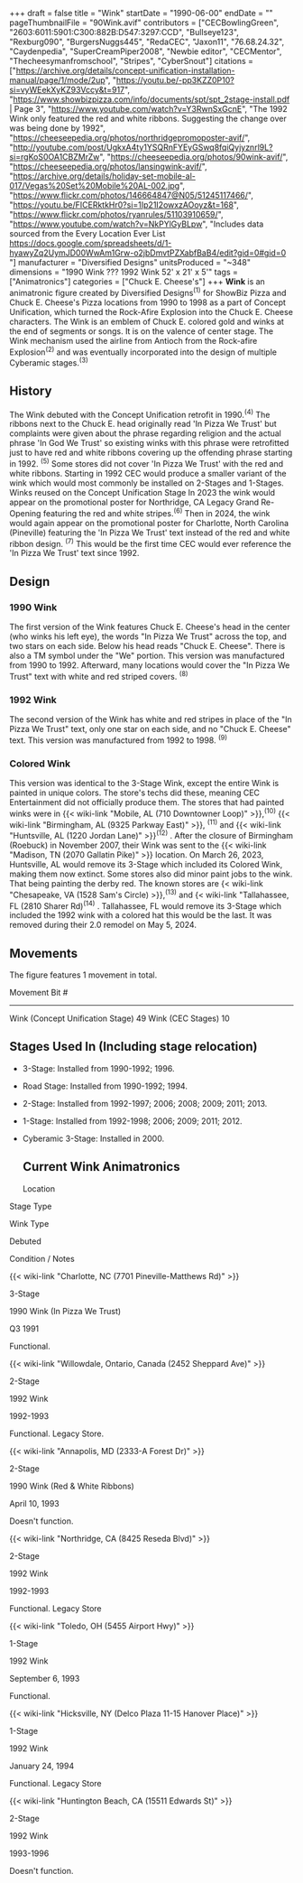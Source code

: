 +++
draft = false
title = "Wink"
startDate = "1990-06-00"
endDate = ""
pageThumbnailFile = "90Wink.avif"
contributors = ["CECBowlingGreen", "2603:6011:5901:C300:882B:D547:3297:CCD", "Bullseye123", "Rexburg090", "BurgersNuggs445", "RedaCEC", "Jaxon11", "76.68.24.32", "Caydenpedia", "SuperCreamPiper2008", "Newbie editor", "CECMentor", "Thecheesymanfromschool", "Stripes", "CyberSnout"]
citations = ["https://archive.org/details/concept-unification-installation-manual/page/1/mode/2up", "https://youtu.be/-pp3KZZ0P10?si=vyWEekXyKZ93Vccy&t=917", "https://www.showbizpizza.com/info/documents/spt/spt_2stage-install.pdf | Page 3", "https://www.youtube.com/watch?v=Y3RwnSxGcnE", "The 1992 Wink only featured the red and white ribbons. Suggesting the change over was being done by 1992", "https://cheeseepedia.org/photos/northridgepromoposter-avif/", "http://youtube.com/post/UgkxA4ty1YSQRnFYEyGSwq8fqiQyjyznrl9L?si=rgKoS0OA1CBZMrZw", "https://cheeseepedia.org/photos/90wink-avif/", "https://cheeseepedia.org/photos/lansingwink-avif/", "https://archive.org/details/holiday-set-mobile-al-017/Vegas%20Set%20Mobile%20AL-002.jpg", "https://www.flickr.com/photos/146664847@N05/51245117466/", "https://youtu.be/FICERktkHr0?si=1Ip21I2owxzAOoyz&t=168", "https://www.flickr.com/photos/ryanrules/51103910659/", "https://www.youtube.com/watch?v=NkPYlGyBLpw", "Includes data sourced from the Every Location Ever List https://docs.google.com/spreadsheets/d/1-hyawyZq2UymJD00WwAm1Grw-o2jbDmvtPZXabfBaB4/edit?gid=0#gid=0 "]
manufacturer = "Diversified Designs"
unitsProduced = "~348"
dimensions = "1990 Wink ??? 1992 Wink 52' x 21' x 5'"
tags = ["Animatronics"]
categories = ["Chuck E. Cheese's"]
+++
**Wink** is an animatronic figure created by Diversified Designs<sup>(1)</sup> for ShowBiz Pizza and Chuck E. Cheese's Pizza locations from 1990 to 1998 as a part of Concept Unification, which turned the Rock-Afire Explosion into the Chuck E. Cheese characters. The Wink is an emblem of Chuck E. colored gold and winks at the end of segments or songs. It is on the valence of center stage. The Wink mechanism used the airline from Antioch from the Rock-afire Explosion<sup>(2)</sup> and was eventually incorporated into the design of multiple Cyberamic stages.<sup>(3)</sup>

## History

The Wink debuted with the Concept Unification retrofit in 1990.<sup>(4)</sup>
The ribbons next to the Chuck E. head originally read 'In Pizza We Trust' but complaints were given about the phrase regarding religion and the actual phrase 'In God We Trust' so existing winks with this phrase were retrofitted just to have red and white ribbons covering up the offending phrase starting in 1992. <sup>(5)</sup> Some stores did not cover 'In Pizza We Trust' with the red and white ribbons. Starting in 1992 CEC would produce a smaller variant of the wink which would most commonly be installed on 2-Stages and 1-Stages. Winks reused on the Concept Unification Stage In 2023 the wink would appear on the promotional poster for Northridge, CA Legacy Grand Re-Opening featuring the red and white stripes.<sup>(6)</sup> Then in 2024, the wink would again appear on the promotional poster for Charlotte, North Carolina (Pineville) featuring the 'In Pizza We Trust' text instead of the red and white ribbon design. <sup>(7)</sup> This would be the first time CEC would ever reference the 'In Pizza We Trust' text since 1992.

## Design

### 1990 Wink

The first version of the Wink features Chuck E. Cheese's head in the center (who winks his left eye), the words "In Pizza We Trust" across the top, and two stars on each side. Below his head reads "Chuck E. Cheese". There is also a TM symbol under the "We" portion. This version was manufactured from 1990 to 1992. Afterward, many locations would cover the "In Pizza We Trust" text with white and red striped covers. <sup>(8)</sup>

### 1992 Wink

The second version of the Wink has white and red stripes in place of the "In Pizza We Trust" text, only one star on each side, and no "Chuck E. Cheese" text. This version was manufactured from 1992 to 1998. <sup>(9)</sup>

### Colored Wink

This version was identical to the 3-Stage Wink, except the entire Wink is painted in unique colors. The store's techs did these, meaning CEC Entertainment did not officially produce them. The stores that had painted winks were in {{< wiki-link "Mobile, AL (710 Downtowner Loop)" >}},<sup>(10)</sup> {{< wiki-link "Birmingham, AL (9325 Parkway East)" >}}, <sup>(11)</sup> and {{< wiki-link "Huntsville, AL (1220 Jordan Lane)" >}}<sup>(12)</sup> . After the closure of Birmingham (Roebuck) in November 2007, their Wink was sent to the {{< wiki-link "Madison, TN (2070 Gallatin Pike)" >}} location. On March 26, 2023, Huntsville, AL would remove its 3-Stage which included its Colored Wink, making them now extinct. Some stores also did minor paint jobs to the wink. That being painting the derby red. The known stores are {< wiki-link "Chesapeake, VA (1528 Sam's Circle) >}},<sup>(13)</sup> and {< wiki-link "Tallahassee, FL (2810 Sharer Rd)<sup>(14)</sup> . Tallahassee, FL would remove its 3-Stage which included the 1992 wink with a colored hat this would be the last. It was removed during their 2.0 remodel on May 5, 2024.

## Movements

The figure features 1 movement in total.

  Movement                           Bit #
  ---------------------------------- --------
  Wink (Concept Unification Stage)   49
  Wink (CEC Stages)                  10

## Stages Used In (Including stage relocation)

- 3-Stage: Installed from 1990-1992; 1996.

- Road Stage: Installed from 1990-1992; 1994.

- 2-Stage: Installed from 1992-1997; 2006; 2008; 2009; 2011; 2013.

- 1-Stage: Installed from 1992-1998; 2006; 2009; 2011; 2012.

- Cyberamic 3-Stage: Installed in 2000.

  ## Current Wink Animatronics

  Location

Stage Type

Wink Type

Debuted

Condition / Notes

{{< wiki-link "Charlotte, NC (7701 Pineville-Matthews Rd)" >}}

3-Stage

1990 Wink (In Pizza We Trust)

Q3 1991

Functional.

{{< wiki-link "Willowdale, Ontario, Canada (2452 Sheppard Ave)" >}}

2-Stage

1992 Wink

1992-1993

Functional. Legacy Store.

{{< wiki-link "Annapolis, MD (2333-A Forest Dr)" >}}

2-Stage

1990 Wink (Red & White Ribbons)

April 10, 1993

Doesn't function.

{{< wiki-link "Northridge, CA (8425 Reseda Blvd)" >}}

2-Stage

1992 Wink

1992-1993

Functional. Legacy Store

{{< wiki-link "Toledo, OH (5455 Airport Hwy)" >}}

1-Stage

1992 Wink

September 6, 1993

Functional.

{{< wiki-link "Hicksville, NY (Delco Plaza 11-15 Hanover Place)" >}}

1-Stage

1992 Wink

January 24, 1994

Functional. Legacy Store

{{< wiki-link "Huntington Beach, CA (15511 Edwards St)" >}}

2-Stage

1992 Wink

1993-1996

Doesn't function.
